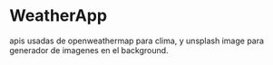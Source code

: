 # WeatherApp

apis usadas de openweathermap para clima, y unsplash image para generador de imagenes en el background.
